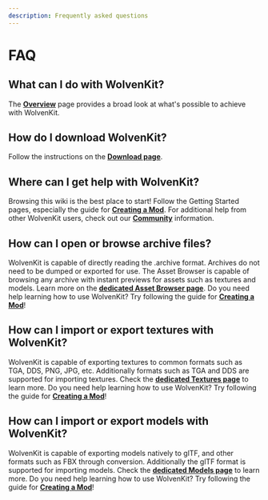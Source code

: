 ```yaml
---
description: Frequently asked questions
---
```


# FAQ

## What can I do with WolvenKit?

The [**Overview**](../features/overview.md) page provides a broad look at what's possible to achieve with WolvenKit.

## How do I download WolvenKit?

Follow the instructions on the [**Download page**](../getting-started/download.md).

## Where can I get help with WolvenKit?

Browsing this wiki is the best place to start! Follow the Getting Started pages, especially the guide for [**Creating a Mod**](../getting-started/creating-a-mod.md). For additional help from other WolvenKit users, check out our [**Community**](community.md) information.

## How can I open or browse archive files?

WolvenKit is capable of directly reading the .archive format. Archives do not need to be dumped or exported for use. The Asset Browser is capable of browsing any archive with instant previews for assets such as textures and models. Learn more on the [**dedicated Asset Browser page**](../wolvenkit-app/editor/asset-browser.md). Do you need help learning how to use WolvenKit? Try following the guide for [**Creating a Mod**](../getting-started/creating-a-mod.md)!

## How can I import or export textures with WolvenKit?

WolvenKit is capable of exporting textures to common formats such as TGA, DDS, PNG, JPG, etc. Additionally formats such as TGA and DDS are supported for importing textures. Check the [**dedicated Textures page**](../wolvenkit-app/editor/import-export/textures.md) to learn more. Do you need help learning how to use WolvenKit? Try following the guide for [**Creating a Mod**](../getting-started/creating-a-mod.md)!

## How can I import or export models with WolvenKit?

WolvenKit is capable of exporting models natively to glTF, and other formats such as FBX through conversion. Additionally the glTF format is supported for importing models. Check the [**dedicated Models page**](../wolvenkit-app/editor/import-export/models/) to learn more. Do you need help learning how to use WolvenKit? Try following the guide for [**Creating a Mod**](../getting-started/creating-a-mod.md)!
